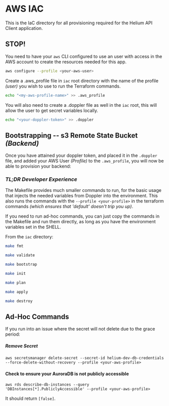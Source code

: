 # AWS IAC

This is the IaC directory for all provisioning required for the Helium API Client application.

## STOP!

You need to have your `aws` CLI configured to use an user with access in the AWS account to create the resources needed for this app.

```bash
aws configure --profile <your-aws-user>
```

Create a .aws_profile file in `iac` root directory with the name of the profile _(user)_ you wish to use to run the Terraform commands.

```bash
echo "<my-aws-profile-name>" >> .aws_profile
```

You will also need to create a .doppler file as well in the `iac` root, this will allow the user to get secret variables locally.

```bash
echo "<your-doppler-token>" >> .doppler
```

## Bootstrapping -- s3 Remote State Bucket _(Backend)_

Once you have attained your doppler token, and placed it in the `.doppler` file, and added your AWS User _(Profile)_ to the `.aws_profile`, you will
now be able to provision your backend:

### _TL;DR Developer Experience_

The Makefile provides much smaller commands to run, for the basic usage that injects the needed variables from Doppler into the environment. This also runs the
commands with the `--profile <your-profile>` in the terraform commands _(which ensures that 'default' doesn't trip you up)_.

If you need to run ad-hoc commands, you can just copy the commands in the Makefile and run them directly, as long as you have the environment variables set in the SHELL.

From the `iac` directory:

```bash
make fmt
```

```bash
make validate
```

```bash
make bootstrap
```

```bash
make init
```

```bash
make plan
```

```bash
make apply
```

```bash
make destroy
```

## Ad-Hoc Commands

If you run into an issue where the secret will not delete due to the grace period:


##### Remove Secret

`aws secretsmanager delete-secret --secret-id helium-dev-db-credentials --force-delete-without-recovery --profile <your-aws-profile>`

#### Check to ensure your AuroraDB is not publicly accessible

`aws rds describe-db-instances --query 'DBInstances[*].PubliclyAccessible' --profile <your-aws-profile>`

It should return `[false]`.
